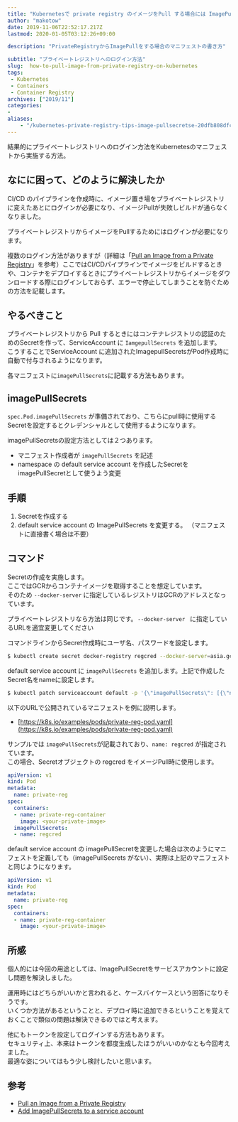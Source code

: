 ```yaml
---
title: "Kubernetesで private registry のイメージをPull する場合には ImagePullSecretsを使う"
author: "makotow"
date: 2019-11-06T22:52:17.217Z
lastmod: 2020-01-05T03:12:26+09:00

description: "PrivateRegistryからImagePullをする場合のマニフェストの書き方"

subtitle: "プライベートレジストリへのログイン方法"
slug:  how-to-pull-image-from-private-registry-on-kubernetes
tags:
 - Kubernetes
 - Containers
 - Container Registry
archives: ["2019/11"]
categories:
-
aliases:
    - "/kubernetes-private-registry-tips-image-pullsecretse-20dfb808dfc-e20dfb808dfc"
---
```


結果的にプライベートレジストリへのログイン方法をKubernetesのマニフェストから実施する方法。

## なにに困って、どのように解決したか

CI/CD のパイプラインを作成時に、イメージ置き場をプライベートレジストリに変えたあとにログインが必要になり、イメージPullが失敗しビルドが通らなくなりました。

プライベートレジストリからイメージをPullするためにはログインが必要になります。

複数のログイン方法がありますが（詳細は「[Pull an Image from a Private Registry](https://kubernetes.io/docs/tasks/configure-pod-container/pull-image-private-registry/)」を参考）ここではCI/CDパイプラインでイメージをビルドするときや、コンテナをデプロイするときにプライベートレジストリからイメージをダウンロードする際にログインしておらず、エラーで停止してしまうことを防ぐための方法を記載します。

<!--more-->

<!--toc-->



## やるべきこと

プライベートレジストリから Pull するときにはコンテナレジストリの認証のためのSecretを作って、ServiceAccount に `IamgepullSecrets` を追加します。  
こうすることでServiceAccount に追加されたImagepullSecretsがPod作成時に自動で付与されるようになります。

各マニフェストに`imagePullSecrets`に記載する方法もあります。

## imagePullSecrets

`spec.Pod.imagePullSecrets` が準備されており、こちらにpull時に使用するSecretを設定するとクレデンシャルとして使用するようになります。

imagePullSecretsの設定方法としては２つあります。

*   マニフェスト作成者が `imagePullSecrets` を記述
*   namespace の default service account を作成したSecretをimagePullSecretとして使うよう変更

## 手順

1.  Secretを作成する
2.  default service account の ImagePullSecrets を変更する。 （マニフェストに直接書く場合は不要）

## コマンド

Secretの作成を実施します。  
ここではGCRからコンテナイメージを取得することを想定しています。  
そのため `--docker-server` に指定しているレジストリはGCRのアドレスとなっています。

プライベートレジストリなら方法は同じです。 `--docker-server ` に指定しているURLを適宜変更してください

コマンドラインからSecret作成時にユーザ名、パスワードを設定します。

```bash
$ kubectl create secret docker-registry regcred --docker-server=asia.gcr.io --docker-username=_json_key --docker-password=$(cat key.json)" --docker-email=email-address@address -n namespace
```

default service account に `imagePullSecrets` を追加します。上記で作成したSecret名をnameに設定します。
```bash
$ kubectl patch serviceaccount default -p '{\"imagePullSecrets\": [{\"name\": \"regcred\"}]}' -n namespace
```

以下のURLで公開されているマニフェストを例に説明します。

*   [https://k8s.io/examples/pods/private-reg-pod.yaml](https://k8s.io/examples/pods/private-reg-pod.yaml)

サンプルでは `imagePullSecrets`が記載されており、`name: regcred` が指定されています。  
この場合、Secretオブジェクトの regcred をイメージPull時に使用します。
```yaml
apiVersion: v1
kind: Pod
metadata:
  name: private-reg
spec:
  containers:
  - name: private-reg-container
    image: <your-private-image>
  imagePullSecrets:
  - name: regcred
```

default service account の imagePullSecretを変更した場合は次のようにマニフェストを定義しても（imagePullSecrets がない）、実際は上記のマニフェストと同じようになります。

```yaml
apiVersion: v1
kind: Pod
metadata:
  name: private-reg
spec:
  containers:
  - name: private-reg-container
    image: <your-private-image>
```

## 所感

個人的には今回の用途としては、ImagePullSecretをサービスアカウントに設定し問題を解決しました。

運用時にはどちらがいいかと言われると、ケースバイケースという回答になりそうです。  
いくつか方法があるということと、デプロイ時に追加できるということを覚えておくことで類似の問題は解決できるのではと考えます。

他にもトークンを設定してログインする方法もあります。  
セキュリティ上、本来はトークンを都度生成したほうがいいのかなとも今回考えました。  
最適な姿についてはもう少し検討したいと思います。

## 参考

*   [Pull an Image from a Private Registry](https://kubernetes.io/docs/tasks/configure-pod-container/pull-image-private-registry/)
*   [Add ImagePullSecrets to a service account](https://kubernetes.io/docs/tasks/configure-pod-container/configure-service-account/#add-imagepullsecrets-to-a-service-account)
